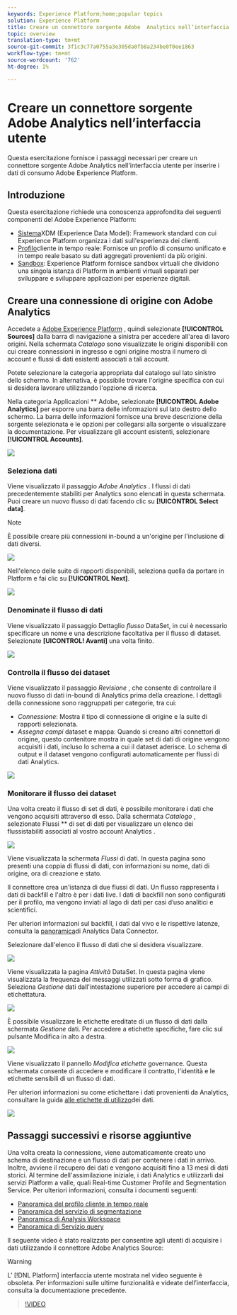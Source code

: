 ```yaml
---
keywords: Experience Platform;home;popular topics
solution: Experience Platform
title: Creare un connettore sorgente Adobe  Analytics nell’interfaccia utente
topic: overview
translation-type: tm+mt
source-git-commit: 3f1c3c77a0755a3e305da0fb8a234be0f0ee1863
workflow-type: tm+mt
source-wordcount: '762'
ht-degree: 1%

---
```



# Creare un connettore sorgente Adobe  Analytics nell’interfaccia utente

Questa esercitazione fornisce i passaggi necessari per creare un connettore sorgente Adobe  Analytics nell&#39;interfaccia utente per inserire i dati di consumo  Adobe Experience Platform.

## Introduzione

Questa esercitazione richiede una conoscenza approfondita dei seguenti componenti del  Adobe Experience Platform:

* [Sistema](../../../../../xdm/home.md)XDM (Experience Data Model): Framework standard con cui  Experience Platform organizza i dati sull&#39;esperienza dei clienti.
* [Profilo](../../../../../profile/home.md)cliente in tempo reale: Fornisce un profilo di consumo unificato e in tempo reale basato su dati aggregati provenienti da più origini.
* [Sandbox](../../../../../sandboxes/home.md):  Experience Platform fornisce sandbox virtuali che dividono una singola istanza di Platform in ambienti virtuali separati per sviluppare e sviluppare applicazioni per esperienze digitali.

## Creare una connessione di origine con Adobe  Analytics

Accedete a <a href="https://platform.adobe.com" target="_blank">Adobe Experience Platform</a> , quindi selezionate **[!UICONTROL Sources]** dalla barra di navigazione a sinistra per accedere all&#39;area di lavoro origini. Nella schermata *Catalogo* sono visualizzate le origini disponibili con cui creare connessioni in ingresso e ogni origine mostra il numero di account e flussi di dati esistenti associati a tali account.

Potete selezionare la categoria appropriata dal catalogo sul lato sinistro dello schermo. In alternativa, è possibile trovare l&#39;origine specifica con cui si desidera lavorare utilizzando l&#39;opzione di ricerca.

Nella categoria Applicazioni ** Adobe, selezionate **[!UICONTROL Adobe Analytics]** per esporre una barra delle informazioni sul lato destro dello schermo. La barra delle informazioni fornisce una breve descrizione della sorgente selezionata e le opzioni per collegarsi alla sorgente o visualizzare la documentazione. Per visualizzare gli account esistenti, selezionare **[!UICONTROL Accounts]**.

![](../../../../images/tutorials/create/analytics/catalog.png)

### Seleziona dati

Viene visualizzato il passaggio *Adobe  Analytics* . I flussi di dati precedentemente stabiliti per  Analytics sono elencati in questa schermata. Puoi creare un nuovo flusso di dati facendo clic su **[!UICONTROL Select data]**.

>[!NOTE]
>
>È possibile creare più connessioni in-bound a un&#39;origine per l&#39;inclusione di dati diversi.

![](../../../../images/tutorials/create/analytics/dataset-flows.png)

<!---Analytics report suites can be configured for one sandbox at a time. To import the same report suite into a different sandbox, the dataset flow will have to be deleted and instantiated again via configuration for a different sandbox.--->

Nell&#39;elenco delle suite di rapporti disponibili, seleziona quella da portare in Platform e fai clic su **[!UICONTROL Next]**.

![](../../../../images/tutorials/create/analytics/select-data.png)

### Denominate il flusso di dati

Viene visualizzato il passaggio Dettaglio *flusso* DataSet, in cui è necessario specificare un nome e una descrizione facoltativa per il flusso di dataset. Selezionate **[UICONTROL! Avanti]** una volta finito.

![](../../../../images/tutorials/create/analytics/dataset-flow-detail.png)

### Controlla il flusso dei dataset

Viene visualizzato il passaggio *Revisione* , che consente di controllare il nuovo flusso di dati in-bound di Analytics  prima della creazione. I dettagli della connessione sono raggruppati per categorie, tra cui:

* *Connessione*: Mostra il tipo di connessione di origine e la suite di rapporti selezionata.
* *Assegna campi* dataset e mappa: Quando si creano altri connettori di origine, questo contenitore mostra in quale set di dati di origine vengono acquisiti i dati, incluso lo schema a cui il dataset aderisce. Lo schema di output e il dataset vengono configurati automaticamente per  flussi di dati Analytics.

![](../../../../images/tutorials/create/analytics/review.png)

### Monitorare il flusso dei dataset

Una volta creato il flusso di set di dati, è possibile monitorare i dati che vengono acquisiti attraverso di esso. Dalla schermata *Catalogo* , selezionate Flussi ** di set di dati per visualizzare un elenco dei flussistabiliti associati al vostro account Analytics .

![](../../../../images/tutorials/create/analytics/catalog-dataset-flows.png)

Viene visualizzata la schermata *Flussi* di dati. In questa pagina sono presenti una coppia di flussi di dati, con informazioni su nome, dati di origine, ora di creazione e stato.

Il connettore crea un&#39;istanza di due flussi di dati. Un flusso rappresenta i dati di backfill e l&#39;altro è per i dati live. I dati di backfill non sono configurati per il profilo, ma vengono inviati al lago di dati per casi d’uso analitici e scientifici.

Per ulteriori informazioni sul backfill, i dati dal vivo e le rispettive latenze, consulta la [panoramica](../../../../connectors/adobe-applications/analytics.md)di Analytics Data Connector.

Selezionare dall&#39;elenco il flusso di dati che si desidera visualizzare.

![](../../../../images/tutorials/create/analytics/backfill.png)

Viene visualizzata la pagina *Attività* DataSet. In questa pagina viene visualizzata la frequenza dei messaggi utilizzati sotto forma di grafico. Seleziona *Gestione* dati dall&#39;intestazione superiore per accedere ai campi di etichettatura.

![](../../../../images/tutorials/create/analytics/batches.png)

È possibile visualizzare le etichette ereditate di un flusso di dati dalla schermata *Gestione* dati. Per accedere a etichette specifiche, fare clic sul pulsante Modifica in alto a destra.

![](../../../../images/tutorials/create/analytics/data-gov.png)

Viene visualizzato il pannello *Modifica etichette* governance. Questa schermata consente di accedere e modificare il contratto, l&#39;identità e le etichette sensibili di un flusso di dati.

Per ulteriori informazioni su come etichettare i dati provenienti da  Analytics, consultare la guida [alle etichette di utilizzo](../../../../../data-governance/labels/user-guide.md)dei dati.

![](../../../../images/tutorials/create/analytics/labels.png)

## Passaggi successivi e risorse aggiuntive

Una volta creata la connessione, viene automaticamente creato uno schema di destinazione e un flusso di dati per contenere i dati in arrivo. Inoltre, avviene il recupero dei dati e vengono acquisiti fino a 13 mesi di dati storici. Al termine dell&#39;assimilazione iniziale,  i dati Analytics e utilizzarli dai servizi Platform a valle, quali Real-time Customer Profile and Segmentation Service. Per ulteriori informazioni, consulta i documenti seguenti:

* [Panoramica del profilo cliente in tempo reale](../../../../../profile/home.md)
* [Panoramica del servizio di segmentazione](../../../../../segmentation/home.md)
* [Panoramica di Analysis Workspace](../../../../../data-science-workspace/home.md)
* [Panoramica di Servizio query](../../../../../query-service/home.md)

Il seguente video è stato realizzato per consentire agli utenti di acquisire i dati utilizzando il connettore Adobe  Analytics Source:

>[!WARNING]
>
> L’ [!DNL Platform] interfaccia utente mostrata nel video seguente è obsoleta. Per informazioni sulle ultime funzionalità e videate dell’interfaccia, consulta la documentazione precedente.

>[!VIDEO](https://video.tv.adobe.com/v/29687?quality=12&learn=on)


